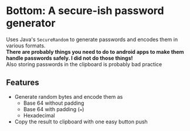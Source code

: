 # Bottom: A secure-ish password generator
Uses Java's `SecureRandom` to generate passwords and encodes them in various formats.  
**There are probably things you need to do to android apps to make them handle passwords safely. I did not do those things!**  
Also storing passwords in the clipboard is probably bad practice  

## Features
- Generate random bytes and encode them as
  - Base 64 without padding
  - Base 64 with padding (`=`)
  - Hexadecimal
- Copy the result to clipboard with one easy button push
